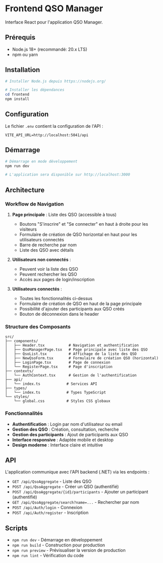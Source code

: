 # Frontend QSO Manager

Interface React pour l'application QSO Manager.

## Prérequis

- Node.js 18+ (recommandé: 20.x LTS)
- npm ou yarn

## Installation

```powershell
# Installer Node.js depuis https://nodejs.org/

# Installer les dépendances
cd frontend
npm install
```

## Configuration

Le fichier `.env` contient la configuration de l'API :

```
VITE_API_URL=http://localhost:5041/api
```

## Démarrage

```powershell
# Démarrage en mode développement
npm run dev

# L'application sera disponible sur http://localhost:3000
```

## Architecture

### Workflow de Navigation

1. **Page principale** : Liste des QSO (accessible à tous)
   - Boutons "S'inscrire" et "Se connecter" en haut à droite pour les visiteurs
   - Formulaire de création de QSO horizontal en haut pour les utilisateurs connectés
   - Barre de recherche par nom
   - Liste des QSO avec détails

2. **Utilisateurs non connectés** :
   - Peuvent voir la liste des QSO
   - Peuvent rechercher les QSO
   - Accès aux pages de login/inscription

3. **Utilisateurs connectés** :
   - Toutes les fonctionnalités ci-dessus
   - Formulaire de création de QSO en haut de la page principale
   - Possibilité d'ajouter des participants aux QSO créés
   - Bouton de déconnexion dans le header

### Structure des Composants

```
src/
├── components/
│   ├── Header.tsx           # Navigation et authentification
│   ├── QsoManagerPage.tsx   # Page principale avec liste des QSO
│   ├── QsoList.tsx          # Affichage de la liste des QSO
│   ├── NewQsoForm.tsx       # Formulaire de création QSO (horizontal)
│   ├── LoginPage.tsx        # Page de connexion
│   └── RegisterPage.tsx     # Page d'inscription
├── contexts/
│   └── AuthContext.tsx      # Gestion de l'authentification
├── api/
│   └── index.ts            # Services API
├── types/
│   └── index.ts            # Types TypeScript
└── styles/
    └── global.css          # Styles CSS globaux
```

### Fonctionnalités

- **Authentification** : Login par nom d'utilisateur ou email
- **Gestion des QSO** : Création, consultation, recherche
- **Gestion des participants** : Ajout de participants aux QSO
- **Interface responsive** : Adaptée mobile et desktop
- **Design moderne** : Interface claire et intuitive

## API

L'application communique avec l'API backend (.NET) via les endpoints :

- `GET /api/QsoAggregate` - Liste des QSO
- `POST /api/QsoAggregate` - Créer un QSO (authentifié)
- `POST /api/QsoAggregate/{id}/participants` - Ajouter un participant (authentifié)
- `GET /api/QsoAggregate/search?name=...` - Rechercher par nom
- `POST /api/Auth/login` - Connexion
- `POST /api/Auth/register` - Inscription

## Scripts

- `npm run dev` - Démarrage en développement
- `npm run build` - Construction pour production
- `npm run preview` - Prévisualiser la version de production
- `npm run lint` - Vérification du code
